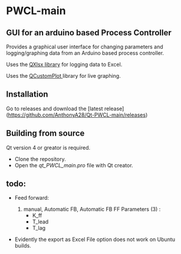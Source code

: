 # PWCL-main

## GUI for an arduino based Process Controller

Provides a graphical user interface for changing parameters and logging/graphing data from an Arduino based process controller. 

Uses the [QXlsx library](https://github.com/j2doll/QXlsx) for logging data to Excel. 

Uses the [ QCustomPlot ](http://www.qcustomplot.com/) library for live graphing. 



## Installation
  Go to releases and download the [latest release] (https://github.com/AnthonyA28/Qt-PWCL-main/releases)

## Building from source 

   Qt version 4 or greator is required.

  * Clone the repository. 
  * Open the *qt_PWCL_main.pro* file with Qt creator. 

## todo:
* Feed forward: 
	1) manual, Automatic FB, Automatic FB FF
	Parameters (3) :
 		- K_ff
 		- T_lead
 		- T_lag

* Evidently the export as Excel File option does not work on Ubuntu builds. 
